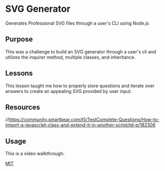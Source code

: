 # SVG Generator
Generates Professional SVG files through a user's CLI using Node.js

## Purpose
This was a challenge to build an SVG generator through a user's cli and utilizes the inquirer method, multiple classes, and inheritance. 

## Lessons
This lesson taught me how to properly store questions and iterate over answers to create an appealing SVG provided by user input.

## Resources
//https://community.smartbear.com/t5/TestComplete-Questions/How-to-import-a-javascript-class-and-extend-it-in-another-script/td-p/182306


## Usage
This is a video walkthrough: 

[MIT](https://choosealicense.com/licenses/mit/)